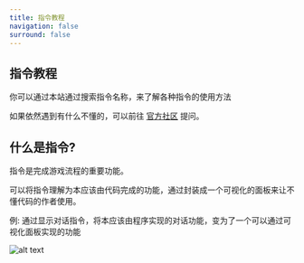 ```yaml
---
title: 指令教程
navigation: false
surround: false
---
```


## 指令教程

你可以通过本站通过搜索指令名称，来了解各种指令的使用方法

如果依然遇到有什么不懂的，可以前往 [官方社区](https://www.gamecreator.com.cn/forum) 提问。

## 什么是指令?

指令是完成游戏流程的重要功能。

可以将指令理解为本应该由代码完成的功能，通过封装成一个可视化的面板来让不懂代码的作者使用。

例: 通过显示对话指令，将本应该由程序实现的对话功能，变为了一个可以通过可视化面板实现的功能

![alt text](https://cdn.gcw.wiki.wiki/gcw/image/zh_hans/commands/index/image.png)

